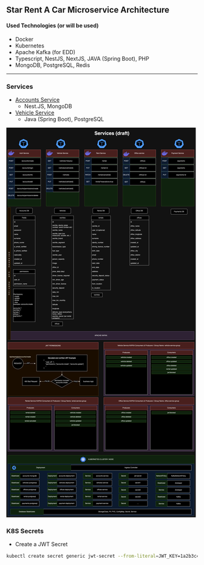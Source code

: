 ## Star Rent A Car Microservice Architecture

#### Used Technologies (or will be used)

- Docker
- Kubernetes
- Apache Kafka (for EDD)
- Typescript, NestJS, NextJS, JAVA (Spring Boot), PHP
- MongoDB, PostgreSQL, Redis

---

### Services

- <a href="./accounts-service/">Accounts Service</a>
  - Nest.JS, MongoDB
- <a href="./vehicle-service/">Vehicle Service</a>
  - Java (Spring Boot), PostgreSQL

<img src="./assets/services_draft.jpg">

### K8S Secrets

- Create a JWT Secret

```sh
kubectl create secret generic jwt-secret --from-literal=JWT_KEY=1a2b3c4d
```
